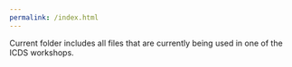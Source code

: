 ```yaml
---
permalink: /index.html
---
```


Current folder includes all files that are currently being used in one of the ICDS workshops.